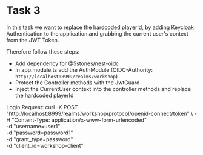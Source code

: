 # Task 3

In this task we want to replace the hardcoded playerId, by adding Keycloak Authentication to the application and grabbing the current user's context from the JWT Token.

Therefore follow these steps:
- Add dependency for @5stones/nest-oidc
- In app.module.ts add the AuthModule (OIDC-Authority: `http://localhost:8999/realms/workshop`)
- Protect the Controller methods with the JwtGuard
- Inject the CurrentUser context into the controller methods and replace the hardcoded playerId


Login Request: 
curl -X POST "http://localhost:8999/realms/workshop/protocol/openid-connect/token" \                                                                            -H "Content-Type: application/x-www-form-urlencoded" \
     -d "username=user1" \
     -d "password=password1" \
     -d "grant_type=password" \
     -d "client_id=workshop-client"
